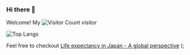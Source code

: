 ### Hi there 👋

<!--
**HuayuanSong/HuayuanSong** is a ✨ _special_ ✨ repository because its `README.md` (this file) appears on your GitHub profile.

Here are some ideas to get you started:

- 🔭 I’m currently working on ...
- 🌱 I’m currently learning ...
- 👯 I’m looking to collaborate on ...
- 🤔 I’m looking for help with ...
- 💬 Ask me about ...
- 📫 How to reach me: ...
- 😄 Pronouns: ...
- ⚡ Fun fact: ...
-->
Welcome! My ![Visitor Count](https://profile-counter.glitch.me/HuayuanSong/count.svg) visitor

![Top Langs](https://github-readme-stats.vercel.app/api/top-langs/?username=HuayuanSong&layout=compact)

Feel free to checkout [Life expectancy in Japan - A global perspective](https://thedingodile.github.io/jekyll/update/2023/05/01/Life_expectancy.html) (;
